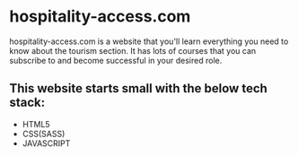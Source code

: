 # hospitality-access.com

hospitality-access.com is a website that you'll learn everything you need to know about the tourism section. It has lots of courses that you 
can subscribe to and become successful in your desired role.

## This website starts small with the below tech stack:

- HTML5
- CSS(SASS)
- JAVASCRIPT


